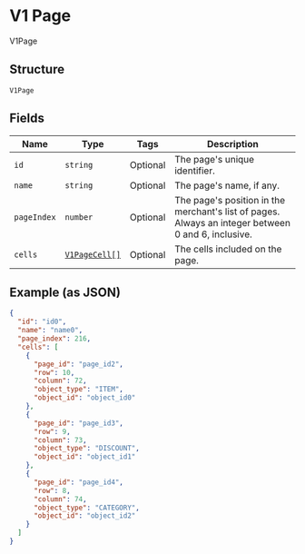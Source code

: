 
# V1 Page

V1Page

## Structure

`V1Page`

## Fields

| Name | Type | Tags | Description |
|  --- | --- | --- | --- |
| `id` | `string` | Optional | The page's unique identifier. |
| `name` | `string` | Optional | The page's name, if any. |
| `pageIndex` | `number` | Optional | The page's position in the merchant's list of pages. Always an integer between 0 and 6, inclusive. |
| `cells` | [`V1PageCell[]`](/doc/models/v1-page-cell.md) | Optional | The cells included on the page. |

## Example (as JSON)

```json
{
  "id": "id0",
  "name": "name0",
  "page_index": 216,
  "cells": [
    {
      "page_id": "page_id2",
      "row": 10,
      "column": 72,
      "object_type": "ITEM",
      "object_id": "object_id0"
    },
    {
      "page_id": "page_id3",
      "row": 9,
      "column": 73,
      "object_type": "DISCOUNT",
      "object_id": "object_id1"
    },
    {
      "page_id": "page_id4",
      "row": 8,
      "column": 74,
      "object_type": "CATEGORY",
      "object_id": "object_id2"
    }
  ]
}
```

